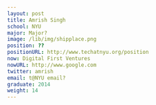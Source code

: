 ```yaml
---
layout: post
title: Amrish Singh
school: NYU
major: Major?
image: /lib/img/shipplace.png
position: ??
positionURL: http://www.techatnyu.org/position
now: Digital First Ventures
nowURL: http://www.google.com
twitter: amrish
email: t@NYU email?
graduate: 2014
weight: 14
---
```

